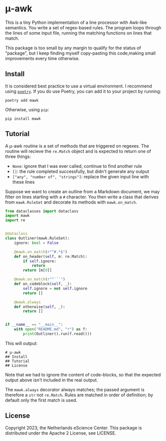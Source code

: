 # μ-awk
This is a tiny Python implementation of a line processor with Awk-like semantics. You write a set of regex-based rules. The program loops through the lines of some input file, running the matching functions on lines that match.

This package is too small by any margin to qualify for the status of "package", but I keep finding myself copy-pasting this code,making small improvements every time otherwise.

## Install
It is considered best practice to use a virtual environment. I recommend using [`poetry`](https://python-poetry.org/). If you do use Poetry, you can add it to your project by running:

```
poetry add mawk
```

Otherwise, using `pip`:

```
pip install mawk
```

## Tutorial
A μ-awk routine is a set of methods that are triggered on regexes. The routine will recieve the `re.Match` object and is expected to return one of three things:

* `None`: ignore that I was ever called, continue to find another rule
* `[]`: the rule completed successfully, but didn't generate any output
* `["any", "number of", "strings"]`: replace the given input line with these lines

Suppose we want to create an outline from a Markdown document, we may filter on lines starting with a `#` character.
You then write a class that derives from `mawk.RuleSet` and decorate its methods with `mawk.on_match`.

```python
from dataclasses import dataclass
import mawk
import re


@dataclass
class Outliner(mawk.RuleSet):
    ignore: bool = False

    @mawk.on_match(r"^#.*$")
    def on_header(self, m: re.Match):
        if self.ignore:
            return
        return [m[0]]

    @mawk.on_match(r"^```")
    def on_codeblock(self, _):
        self.ignore = not self.ignore
        return []

    @mawk.always
    def otherwise(self, _):
        return []


if __name__ == "__main__":
    with open("README.md", "r") as f:
        print(Outliner().run(f.read()))
```

This will output:

```
# μ-awk
## Install
## Tutorial
## License
```

Note that we had to ignore the content of code-blocks, so that the expected output above isn't included in the real output.

The `mawk.always` decorator always matches; the passed argument is therefore a `str` not `re.Match`. Rules are matched in order of definition; by default only the first match is used.

## License
Copyright 2023, the Netherlands eScience Center.
This package is distributed under the Apache 2 License, see LICENSE.
